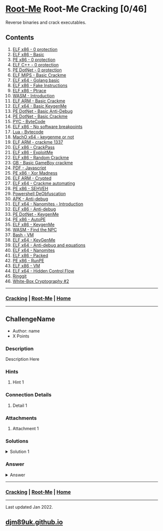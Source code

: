 # [Root-Me](./rootme.md) Root-Me Cracking [0/46]

Reverse binaries and crack executables. 

## Contents

1. [ELF x86 - 0 protection](#elf-x86-0-protection)
2. [ELF x86 - Basic](#elf-x86-basic)
3. [PE x86 - 0 protection](#pe-x86-0-protection)
4. [ELF C++ - 0 protection](#elf-c++-0-protection)
5. [PE DotNet - 0 protection](#pe-dotnet-0-protection)
6. [ELF MIPS - Basic Crackme](#elf-mips-basic-crackme)
7. [ELF x64 - Golang basic](#elf-x64-golang-basic)
8. [ELF x86 - Fake Instructions](#elf-x86-fake-instructions)
9. [ELF x86 - Ptrace](#elf-x86-ptrace)
10. [WASM - Introduction](#wasm-introduction)
11. [ELF ARM - Basic Crackme](#elf-arm-basic-crackme)
12. [ELF x64 - Basic KeygenMe](#elf-x64-basic-keygenme)
13. [PE DotNet - Basic Anti-Debug](#pe-dotnet-basic-anti-debug)
14. [PE DotNet - Basic Crackme](#pe-dotnet-basic-crackme)
15. [PYC - ByteCode](#pyc-bytecode)
16. [ELF x86 - No software breakpoints](#elf-x86-no-software-breakpoints)
17. [Lua - Bytecode](#lua-bytecode)
18. [MachO x64 - keygenme or not](#macho-x64-keygenme-or-not)
19. [ELF ARM - crackme 1337](#elf-arm-crackme-1337)
20. [ELF x86 - CrackPass](#elf-x86-crackpass)
21. [ELF x86 - ExploitMe](#elf-x86-exploitme)
22. [ELF x86 - Random Crackme](#elf-x86-random-crackme)
23. [GB - Basic GameBoy crackme](#gb-basic-gameboy-crackme)
24. [PDF - Javascript](#pdf-javascript)
25. [PE x86 - Xor Madness](#pe-x86-xor-madness)
26. [ELF ARM - Crypted](#elf-arm-crypted)
27. [ELF x64 - Crackme automating](#elf-x64-crackme-automating)
28. [PE x86 - SEHVEH](#pe-x86-sehveh)
29. [Powershell DeObfuscation](#powershell-deobfuscation)
30. [APK - Anti-debug](#apk-anti-debug)
31. [ELF x64 - Nanomites - Introduction](#elf-x64-nanomites-introduction)
32. [ELF x86 - Anti-debug](#elf-x86-anti-debug)
33. [PE DotNet - KeygenMe](#pe-dotnet-keygenme)
34. [PE x86 - AutoPE](#pe-x86-autope)
35. [ELF x86 - KeygenMe](#elf-x86-keygenme)
36. [WASM - Find the NPC](#wasm-find-the-npc)
37. [Bash - VM](#bash-vm)
38. [ELF x64 - KeyGenMe](#elf-x64-keygenme)
39. [ELF x64 - Anti-debug and equations](#elf-x64-anti-debug-and-equations)
40. [ELF x64 - Nanomites](#elf-x64-nanomites)
41. [ELF x86 - Packed](#elf-x86-packed)
42. [PE x86 - RunPE](#pe-x86-runpe)
43. [ELF x86 - VM](#elf-x86-vm)
44. [ELF x64 - Hidden Control Flow](#elf-x64-hidden-control-flow)
45. [Ringgit](#ringgit)
46. [White-Box Cryptography #2](#white-box-cryptography-#2)

---

### [Cracking](#contents) | [Root-Me](./rootme.md) | [Home](./index.md)

---

## ChallengeName

- Author: name
- X Points

### Description

Description Here

### Hints

1. Hint 1

### Connection Details

1. Detail 1

### Attachments

1. Attachment 1

### Solutions

<details>

<summary markdown="span">Solution 1</summary>

Detail here

</details>

### Answer

<details>

<summary markdown="span">Answer</summary>

~~~

~~~

</details>

---

### [Cracking](#contents) | [Root-Me](./rootme.md) | [Home](./index.md)

---

Last updated Jan 2022.

## [djm89uk.github.io](https://djm89uk.github.io)
